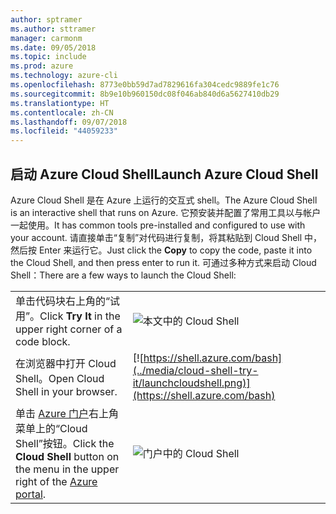 ```yaml
---
author: sptramer
ms.author: sttramer
manager: carmonm
ms.date: 09/05/2018
ms.topic: include
ms.prod: azure
ms.technology: azure-cli
ms.openlocfilehash: 8773e0bb59d7ad7829616fa304cedc9889fe1c76
ms.sourcegitcommit: 8b9e10b960150dc08f046ab840d6a5627410db29
ms.translationtype: HT
ms.contentlocale: zh-CN
ms.lasthandoff: 09/07/2018
ms.locfileid: "44059233"
---
```

## <a name="launch-azure-cloud-shell"></a><span data-ttu-id="74b5b-101">启动 Azure Cloud Shell</span><span class="sxs-lookup"><span data-stu-id="74b5b-101">Launch Azure Cloud Shell</span></span>

<span data-ttu-id="74b5b-102">Azure Cloud Shell 是在 Azure 上运行的交互式 shell。</span><span class="sxs-lookup"><span data-stu-id="74b5b-102">The Azure Cloud Shell is an interactive shell that runs on Azure.</span></span> <span data-ttu-id="74b5b-103">它预安装并配置了常用工具以与帐户一起使用。</span><span class="sxs-lookup"><span data-stu-id="74b5b-103">It has common tools pre-installed and configured to use with your account.</span></span> <span data-ttu-id="74b5b-104">请直接单击“复制”对代码进行复制，将其粘贴到 Cloud Shell 中，然后按 Enter 来运行它。</span><span class="sxs-lookup"><span data-stu-id="74b5b-104">Just click the **Copy** to copy the code, paste it into the Cloud Shell, and then press enter to run it.</span></span>  <span data-ttu-id="74b5b-105">可通过多种方式来启动 Cloud Shell：</span><span class="sxs-lookup"><span data-stu-id="74b5b-105">There are a few ways to launch the Cloud Shell:</span></span>

|   | |
|-----------------------------------------------|---|
| <span data-ttu-id="74b5b-106">单击代码块右上角的“试用”。</span><span class="sxs-lookup"><span data-stu-id="74b5b-106">Click **Try It** in the upper right corner of a code block.</span></span> | ![本文中的 Cloud Shell](../media/cloud-shell-try-it/cli-try-it.png) |
| <span data-ttu-id="74b5b-108">在浏览器中打开 Cloud Shell。</span><span class="sxs-lookup"><span data-stu-id="74b5b-108">Open Cloud Shell in your browser.</span></span> | [![https://shell.azure.com/bash](../media/cloud-shell-try-it/launchcloudshell.png)](https://shell.azure.com/bash) |
| <span data-ttu-id="74b5b-109">单击 [Azure 门户](https://portal.azure.com)右上角菜单上的“Cloud Shell”按钮。</span><span class="sxs-lookup"><span data-stu-id="74b5b-109">Click the **Cloud Shell** button on the menu in the upper right of the [Azure portal](https://portal.azure.com).</span></span> | ![门户中的 Cloud Shell](../media/cloud-shell-try-it/cloud-shell-menu.png) |
